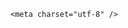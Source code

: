 <!DOCTYPE html>
<html lang="zh-CN">

<head>
    
<title>樊振东官宣加盟德甲联赛，为何会选择加盟欧洲联赛？他还会回归国家队吗？_腾讯新闻</title>
<meta name="keywords" content="樊振东,超级巨星,国家队,联赛">
<meta name="description" content="北京时间6月1日，乒坛传来一重磅消息，那就是中国奥运冠军名将樊振东即将出国参加在欧洲开打的德甲联赛、加盟萨尔布吕肯俱乐部，同在该球队的瑞典奥运亚军莫雷加德等人表示热烈欢迎，而樊振东本人则表示：   ....">
<meta name="author" content="腾讯网">
<meta name="copyright" content="Copyright 1998 - 2025 Tencent. All Rights Reserved">
<meta property="og:type" content="news" />

<meta property="og:title" content="樊振东官宣加盟德甲联赛，为何会选择加盟欧洲联赛？他还会回归国家队吗？_腾讯新闻" />
<meta property="og:description" content="北京时间6月1日，乒坛传来一重磅消息，那就是中国奥运冠军名将樊振东即将出国参加在欧洲开打的德甲联赛、加盟萨尔布吕肯俱乐部，同在该球队的瑞典奥运亚军莫雷加德等人表示热烈欢迎，而樊振东本人则表示：   ...." />
<meta property="og:url" content="https://news.qq.com/rain/a/20250601Q0253900" />
<meta property="og:image" content="https://inews.gtimg.com/news_ls/OGlIvnFXmU2sLNNNWH5gGpjgnPY0VH4V6CT74c0SQ8Bc0AA_640330/0" />
<meta property="article:author" content="" />
<meta property="article:published_time" content="2025-06-02 14:46:36" />
<meta property="category" content="" />

    <meta charset="utf-8" />
<meta http-equiv="X-UA-Compatible" content="IE=Edge" />
<meta name="viewport" content="width=device-width, initial-scale=1, shrink-to-fit=no" />
<link rel="dns-prefetch" href="mat1.gtimg.com">
<link rel="dns-prefetch" href="i.news.qq.com">
<link rel="shortcut icon" href="https://mat1.gtimg.com/qqcdn/qqindex2021/favicon.ico">
<script nomodule="true" src="https://mat1.gtimg.com/qqcdn/qqindex2021/common-static/20240515201444/core3-37-1.min.js"></script>
<script>
  try {
    if (!window.IntersectionObserver) {
      var observerScript = document.createElement('script');
      observerScript.src = "https://mat1.gtimg.com/qqcdn/qqindex2021/common-static/20241024141058/intersection-observer-polyfill.js";
      document.head.appendChild(observerScript);
    }
  } catch (error) {}
</script>

<script>
  try {
    if (!Element.prototype.scrollTo) {
      var scrollScript = document.createElement('script');
      scrollScript.src = "https://mat1.gtimg.com/qqcdn/qqindex2021/common-static/20241025153001/scroll-behavior-polyfill.js";
      document.head.appendChild(scrollScript);
    }
  } catch (error) {}
</script>
<script>
  try {
    if ('scrollRestoration' in window.history) {
      window.history.scrollRestoration = 'manual';
    }
    window.isPcClient = Boolean(window.electron) && (
      window.navigator.userAgent.indexOf('pc-client') > 0 ||
      window.navigator.userAgent.indexOf('TencentNews') > 0
    );
  } catch {}
</script>
<script>
  try {
    if (window.isPcClient) {
      var bodyStyle = document.createElement('style');
      bodyStyle.innerText = 'body{ zoom: 0.95 }';
      document.head.appendChild(bodyStyle);
    }
  } catch {}
</script>
<script>
  window.DATA = {"adInfo":{"openAds":1,"openAdsComment":1,"openAdsPhotos":1,"openAdsText":1,"openRelatedNewsAd":1},"categoryrray":{"category_id":"5","sub_category_id":"305"},"intro":"","is_deleted":0,"likeInfo":0,"news_update_time":1748848252,"shareCount":2,"answer_num":5,"abstract":"","attribute":{},"channelEntryJumpType":1,"id":"20250601Q0253900","self_declare":{"declare":"个人观点，仅供参考"},"ai_switch":true,"commentid":"","copyright_wording_share":"免责声明","detail_entry":{"is_orignal":1,"orignal_entry":1},"enableDiffusion":1,"final_declare":["个人观点，仅供参考"],"title":"樊振东官宣加盟德甲联赛，为何会选择加盟欧洲联赛？他还会回归国家队吗？","url":"https://view.inews.qq.com/a/20250601Q0253900","disableDeclare":1,"question_id":"","shareImg":"https://inews.gtimg.com/om_ls/O4JxV1RGqHd3RW87Y9qCrpkwcLwyuAqhYVLlSV00Rahf0AA_870492/0","content_words_num":31,"remarks":"","surl":"https://view.inews.qq.com/a/20250601Q0253900","time":"2025-06-01 07:27:33","already_answer":false,"closeCommentBanner":0,"FadCid":"","all_long_pic":1,"article_category":"5","atype":232,"card":{"chlname":"问答课代表","desc":"腾讯新闻问答课代表，结合当下热点新闻和网友热议，发现好问题，期待好回答。","vip_place":"left","vip_type_new":"30012","icon":"https://inews.gtimg.com/om_ls/OPBO91JgEbYG-O62jC2hCRA_yoydsA8oEANb87pxgNxKgAA_200200/0","vip_icon_night":"http://inews.gtimg.com/newsapp_ls/0/14876052067/0","vip_type":"30012","suid":"8QMc339d5IQeuTzY5QN3","liveInfo":{},"cpLevel":2,"chlid":"22983986","msgEntry":1,"uin":"ecbe89d289b6198c7996f16538ebc224f9","update_frequency":"1970-01-01 08:00:00","vip_desc":"腾讯新闻问答课代表官方账号","vip_icon":"http://inews.gtimg.com/newsapp_ls/0/14876051701/0"},"content":null,"copyright_share":"本文来自腾讯新闻客户端创作者，不代表腾讯新闻的观点和立场。","emojiSwitch":1,"news_app_recommend_status":4,"shareDesc":"腾讯新闻","emojiRelatedSwitch":1,"extra_property":{"FeedbackDetailDisableInsert":0,"zanSkinType":""},"forbidCommentUpDown":0,"iNewsRecommendLevel":1,"isSensitive":0,"questionInfo":{"relate_extend_infos":[{"longtitle":"重磅！樊振东即将出国打球：已加盟德甲联赛，与莫雷加德成队友","picShowType":"90092","thumbnails_qqnews":["https://inews.gtimg.com/news_ls/OU2ToqGJmcCr34Smzp8W8qBEtgtc9fEuebddb1p-TAIn4AA_294195/0"],"title":"重磅！樊振东即将出国打球：已加盟德甲联赛，与莫雷加德成队友","url":"https://view.inews.qq.com/a/20250601A020YP00","abstract":"北京时间6月1日，乒坛传来一重磅消息，那就是中国奥运冠军名将樊振东即将出国参加在欧洲开打的德甲联赛、加盟萨尔布吕肯俱乐部，同在该球队的瑞典奥运亚军莫雷加德等人表示热烈欢迎，而樊振东本人则表示：   ....","articletype":"0","id":"20250601A020YP00"}],"thumbnails_qqnews":["https://inews.gtimg.com/om_ls/O4JxV1RGqHd3RW87Y9qCrpkwcLwyuAqhYVLlSV00Rahf0AA_294195/0"],"title":"樊振东官宣加盟德甲联赛，为何会选择加盟欧洲联赛？他还会回归国家队吗？","url":"http://view.inews.qq.com/a/20250601Q0253900","abstract":"","id":"20250601Q0253900","longtitle":"樊振东官宣加盟德甲联赛，这是为什么？他还会回归国家队吗？","question_short_title":"樊振东官宣加盟德甲联赛，为何会选择加盟欧洲联赛？他还会回归国家队吗？"},"relate_extend_infos":{"abstract":"北京时间6月1日，乒坛传来一重磅消息，那就是中国奥运冠军名将樊振东即将出国参加在欧洲开打的德甲联赛、加盟萨尔布吕肯俱乐部，同在该球队的瑞典奥运亚军莫雷加德等人表示热烈欢迎，而樊振东本人则表示：   ....","id":"20250601A020YP00","imgURL":"https://inews.gtimg.com/news_ls/OU2ToqGJmcCr34Smzp8W8qBEtgtc9fEuebddb1p-TAIn4AA_640330/0","imgURLSmall":"https://inews.gtimg.com/news_ls/OU2ToqGJmcCr34Smzp8W8qBEtgtc9fEuebddb1p-TAIn4AA_150120/0","longTitle":"重磅！樊振东即将出国打球：已加盟德甲联赛，与莫雷加德成队友","title":"重磅！樊振东即将出国打球：已加盟德甲联赛，与莫雷加德成队友","url":"http://view.inews.qq.com/a/20250601A020YP00"},"ret":0,"safe_cntl":{"close_all_emoticon_comment":0,"close_all_favorite":0,"close_all_rel":0,"close_global_news_sis":0,"close_share_pull":0,"close_all_ad":0,"close_comment_dislike":0,"close_relate_thing":0,"emoticon_comment_mode":0},"cms_id":"20250601Q0253900","articleId":"20250602Q03ZOP00","article_type":232,"tags":"","desc":"北京时间6月1日，乒坛传来一重磅消息，那就是中国奥运冠军名将樊振东即将出国参加在欧洲开打的德甲联赛、加盟萨尔布吕肯俱乐部，同在该球队的瑞典奥运亚军莫雷加德等人表示热烈欢迎，而樊振东本人则表示：   ....","videoArr":[]};
</script>
<script>
  window.channelInfo = {"channelConfig":{"channelNav":[{"_auto_id":"1","active_alien_img":"","alien_img":"","channel_id":"news_news_home","is_local":"0","link":"https://www.qq.com","name_cn":"首页","name_en":"home"},{"_auto_id":"2","active_alien_img":"","alien_img":"","channel_id":"news_news_top","is_local":"0","link":"","name_cn":"要闻","name_en":"news"},{"_auto_id":"4","active_alien_img":"","alien_img":"","channel_id":"news_news_bj","is_local":"1","link":"","name_cn":"北京","name_en":"bj"},{"_auto_id":"5","active_alien_img":"","alien_img":"","channel_id":"news_news_finance","is_local":"0","link":"","name_cn":"财经","name_en":"finance"},{"_auto_id":"6","active_alien_img":"","alien_img":"","channel_id":"news_news_tech","is_local":"0","link":"","name_cn":"科技","name_en":"tech"},{"_auto_id":"7","active_alien_img":"","alien_img":"","channel_id":"tv","is_local":"0","link":"https://v.qq.com/channel/tv/?ptag=qqnews","name_cn":"电视剧","name_en":"tv"},{"_auto_id":"8","active_alien_img":"","alien_img":"","channel_id":"news_news_qa","is_local":"0","link":"","name_cn":"热问","name_en":"qa"},{"_auto_id":"9","active_alien_img":"","alien_img":"","channel_id":"news_news_ent","is_local":"0","link":"","name_cn":"娱乐","name_en":"ent"},{"_auto_id":"10","active_alien_img":"","alien_img":"","channel_id":"variety","is_local":"0","link":"https://v.qq.com/channel/variety/?ptag=qqnews","name_cn":"综艺","name_en":"variety"},{"_auto_id":"11","active_alien_img":"","alien_img":"","channel_id":"news_news_sports","is_local":"0","link":"","name_cn":"体育","name_en":"sports"},{"_auto_id":"13","active_alien_img":"","alien_img":"","channel_id":"news_news_nba","is_local":"0","link":"","name_cn":"NBA","name_en":"nba"},{"_auto_id":"14","active_alien_img":"","alien_img":"","channel_id":"news_news_world","is_local":"0","link":"","name_cn":"国际","name_en":"world"},{"_auto_id":"15","active_alien_img":"","alien_img":"","channel_id":"news_news_mil","is_local":"0","link":"","name_cn":"军事","name_en":"milite"},{"_auto_id":"16","active_alien_img":"","alien_img":"","channel_id":"news_news_auto","is_local":"0","link":"","name_cn":"汽车","name_en":"auto"},{"_auto_id":"17","active_alien_img":"","alien_img":"","channel_id":"news_news_house","is_local":"0","link":"","name_cn":"房产","name_en":"house"},{"_auto_id":"18","active_alien_img":"","alien_img":"","channel_id":"news_news_edu","is_local":"0","link":"","name_cn":"教育","name_en":"edu"},{"_auto_id":"19","active_alien_img":"","alien_img":"","channel_id":"news_news_antip","is_local":"0","link":"","name_cn":"健康","name_en":"health"},{"_auto_id":"20","active_alien_img":"","alien_img":"","channel_id":"news_news_video","is_local":"0","link":"","name_cn":"视频","name_en":"video"},{"_auto_id":"21","active_alien_img":"","alien_img":"","channel_id":"news_news_game","is_local":"0","link":"","name_cn":"游戏","name_en":"games"},{"_auto_id":"22","active_alien_img":"","alien_img":"","channel_id":"news_news_nchupin","is_local":"0","link":"","name_cn":"眼界","name_en":"chupin"},{"_auto_id":"24","active_alien_img":"","alien_img":"","channel_id":"news_news_football","is_local":"0","link":"","name_cn":"足球","name_en":"football"},{"_auto_id":"25","active_alien_img":"","alien_img":"","channel_id":"news_news_kepu","is_local":"0","link":"","name_cn":"科学","name_en":"kepu"},{"_auto_id":"26","active_alien_img":"","alien_img":"","channel_id":"news_news_digi","is_local":"0","link":"","name_cn":"数码","name_en":"digi"},{"_auto_id":"28","active_alien_img":"","alien_img":"","channel_id":"ymzx","is_local":"0","link":"https://gamer.qq.com/v2/cloudgame/game/96897?ichannel=txxwpc0Ftxxwpc1","name_cn":"元梦之星","name_en":"news_news_ymzx"},{"_auto_id":"31","active_alien_img":"","alien_img":"","channel_id":"movie","is_local":"0","link":"https://v.qq.com/channel/movie/?ptag=qqnews","name_cn":"电影","name_en":"movie"},{"_auto_id":"32","active_alien_img":"","alien_img":"","channel_id":"news_news_esport","is_local":"0","link":"","name_cn":"电竞","name_en":"esport"},{"_auto_id":"34","active_alien_img":"","alien_img":"","channel_id":"news_news_history","is_local":"0","link":"","name_cn":"历史","name_en":"history"},{"_auto_id":"35","active_alien_img":"","alien_img":"","channel_id":"news_news_baby","is_local":"0","link":"","name_cn":"育儿","name_en":"baby"},{"_auto_id":"36","active_alien_img":"","alien_img":"","channel_id":"hbjy","is_local":"0","link":"https://gp.qq.com/act/a20250421mnqlx/news.shtml","name_cn":"和平精英","name_en":"news_news_hbjy"},{"_auto_id":"37","active_alien_img":"","alien_img":"","channel_id":"cloud_gamer","is_local":"0","link":"https://gamer.qq.com/?ichannel=txxwpc0Ftxxwpc1","name_cn":"云游戏","name_en":"cloud_gamer"},{"_auto_id":"38","active_alien_img":"","alien_img":"","channel_id":"news_news_lic","is_local":"0","link":"","name_cn":"理财","name_en":"finance_licai"},{"_auto_id":"39","active_alien_img":"","alien_img":"","channel_id":"news_news_istock","is_local":"0","link":"","name_cn":"股票","name_en":"finance_stock"},{"_auto_id":"40","active_alien_img":"","alien_img":"","channel_id":"ren_min_shi_pin","is_local":"0","link":"https://news.qq.com/omn/author/8QMd3Hld74cbujbY?tab=om_video","name_cn":"人民视频","name_en":"ren_min_shi_pin"},{"_auto_id":"41","active_alien_img":"","alien_img":"","channel_id":"news_news_weather","is_local":"0","link":"https://tianqi.qq.com/index.htm","name_cn":"天气","name_en":"weather"}]}};
</script>
<script>
  window.articleConfig = {"rightConfig":[{"_auto_id":"1","category_key":"default","modules":"{\"moduleList\":[{\"title\":\"精选视频\",\"id\":\"video_album\",\"videoType\":\"tag\",\"videoId\":\"aUepxrtchGM=\"},{\"title\":\"下载条\",\"id\":\"download_banner\",\"isSticky\":1},{\"title\":\"热点榜\",\"id\":\"hot_rank_list\",\"isSticky\":1},{\"title\":\"广告推广\",\"id\":\"ssp_ad_module\",\"category\":\"ad_ssp\",\"loid\":\"109\",\"isSticky\":1}]}"}],"tonglanAdConfig":[],"bottomConfig":[],"videoAdConfig":[],"rightGameConfig":[]};
</script>
<script src="https://mat1.gtimg.com/www/js/emonitor/custom_ed041a23.js" charset="utf-8"></script>
<script>
  try {
    window.emonitorIns = emonitor.create({
      name: 'newsqq_quesionArticle',
      atta: {
        name: 'newsqq',
      },
      mode: '007',
    });
  } catch (err) {
    console.warn(err);
  }
</script>
<link href="https://mat1.gtimg.com/qqcdn/qqindex2021/common-static/hel/qqnews-pc-dc_20250529072057/static/css/qa.css" rel="stylesheet">

<script>window.__HEL_PRESET_META__={"qqnews-pc-components":{"app":{"id":1366,"name":"qqnews-pc-components","app_group_name":"qqnews-pc-components","proj_ver":{"map":{},"utime":0},"online_version":"qqnews-pc-components_20250515055747","build_version":"qqnews-pc-components_20250529071843","update_at":"2025-05-29T11:19:37.000Z","desc":"set by [init], from container [formal.pc.dc.sz100981] worker [1]"},"version":{"sub_app_name":"qqnews-pc-components","sub_app_version":"qqnews-pc-components_20250529071843","src_map":{"webDirPath":"https://mat1.gtimg.com/qqcdn/qqindex2021/common-static/hel/qqnews-pc-components_20250529071843","htmlIndexSrc":"https://mat1.gtimg.com/qqcdn/qqindex2021/common-static/hel/qqnews-pc-components_20250529071843/index.html","extractMode":"all","iframeSrc":"","chunkCssSrcList":["https://mat1.gtimg.com/qqcdn/qqindex2021/common-static/hel/qqnews-pc-components_20250529071843/static/css/index.css"],"chunkJsSrcList":["https://mat1.gtimg.com/qqcdn/qqindex2021/common-static/hel/qqnews-pc-components_20250529071843/static/js/index.js"],"staticCssSrcList":[],"staticJsSrcList":["https://mat1.gtimg.com/qqcdn/qqindex2021/static/20231212123233/react.production.min.js","https://mat1.gtimg.com/qqcdn/qqindex2021/static/20231212123233/react-dom.production.min.js","https://mat1.gtimg.com/qqcdn/qqindex2021/common-static/hel/hel-base-v16.js"],"relativeCssSrcList":[],"relativeJsSrcList":[],"privCssSrcList":[],"srvModSrcList":[],"srvModSrcIndex":"","headAssetList":[{"tag":"staticScript","append":false,"attrs":{"src":"https://mat1.gtimg.com/qqcdn/qqindex2021/static/20231212123233/react.production.min.js"}},{"tag":"staticScript","append":false,"attrs":{"src":"https://mat1.gtimg.com/qqcdn/qqindex2021/static/20231212123233/react-dom.production.min.js"}},{"tag":"staticScript","append":false,"attrs":{"src":"https://mat1.gtimg.com/qqcdn/qqindex2021/common-static/hel/hel-base-v16.js"}},{"tag":"script","append":true,"attrs":{"src":"https://mat1.gtimg.com/qqcdn/qqindex2021/common-static/hel/qqnews-pc-components_20250529071843/static/js/index.js","defer":""}},{"tag":"link","append":true,"attrs":{"href":"https://mat1.gtimg.com/qqcdn/qqindex2021/common-static/hel/qqnews-pc-components_20250529071843/static/css/index.css","rel":"stylesheet"}}],"bodyAssetList":[]},"update_at":"2025-05-29T11:19:36.000Z","create_at":"2025-05-29T11:19:36.000Z","_worker_id":"1","_is_backup":true}}}</script>
<script>window.__VIEW_PATH__="question.ejs";</script>
</head>

<body id="dc-question-body">
  <div id="root"></div>
    <iframe style="display: none;" src="https://i.news.qq.com/web_backend/getWebPacUid"></iframe>
<script src="https://mat1.gtimg.com/qqcdn/qqindex2021/common-static/20240805160928/react.production.min.js"></script>
<script src="https://mat1.gtimg.com/qqcdn/qqindex2021/common-static/20240805160928/react-dom.production.min.js"></script>
<script src="https://mat1.gtimg.com/qqcdn/qqindex2021/common-static/20241018171503/universal-report.min.js"></script>
<script defer type="text/javascript" src="https://mat1.gtimg.com/qqcdn/qqindex2021/libs/barrier/aria.js?appid=9327b8b06379d9d1728bbfbe2025ef9c" charset="utf-8"></script>
<script defer src="https://t.captcha.qq.com/TCaptcha.js"></script>
<script>document.cookie="hel_err=;path=/;";</script>
<script src="https://mat1.gtimg.com/qqcdn/qqindex2021/common-static/hel/hel-base-v16.js"></script>
<script src="https://mat1.gtimg.com/qqcdn/qqindex2021/common-static/hel/qqnews-pc-hel-entry_20250117174052/static/js/index.js"></script>
<link rel="preload" href="https://mat1.gtimg.com/qqcdn/qqindex2021/common-static/hel/qqnews-pc-dc_20250529072057/static/js/qa.js" as="script">
<link rel="preload" href="https://mat1.gtimg.com/qqcdn/qqindex2021/common-static/hel/qqnews-pc-components_20250529071843/static/js/index.js" as="script">
<script>window.loadProject("https://mat1.gtimg.com/qqcdn/qqindex2021/common-static/hel/qqnews-pc-dc_20250529072057/static/js/qa.js");</script>
<iframe id="videoFrame" style="display: none;" src="https://video.qq.com/cookie/sync_qqnews.html"></iframe>
</body>

</html>
